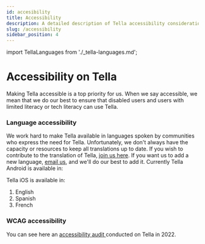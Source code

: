 ```yaml
---
id: accesibility
title: Accessibility
description: A detailed description of Tella accessibility considerations.
slug: /accessibility
sidebar_position: 4
---
```

import TellaLanguages from './_tella-languages.md';


# Accessibility on Tella

Making Tella accessible is a top priority for us. When we say accessible, we mean that we do our best to ensure that disabled users and users with limited literacy or tech literacy can use Tella.


### Language accessibility

We work hard to make Tella available in languages spoken by communities who express the need for Tella. Unfortunately, we don't always have the capacity or resources to keep all translations up to date. If you wish to contribute to the translation of Tella, [join us here](https://app.lokalise.com/public/9394139661a3d89da6fa91.77098206/). If you want us to add a new language, [email us](mailto:contact@tella-app.org), and we'll do our best to add it. Currently Tella Android is available in:
<TellaLanguages/>


Tella iOS is available in:
1. English
2. Spanish
3. French



### WCAG accessibility

You can see here an [accessibility audit ](https://drive.google.com/file/d/1iK8jpc14JAcAqJI2tbQeTRlp2W2n3vvx/view?usp=sharing)conducted on Tella in 2022. 

